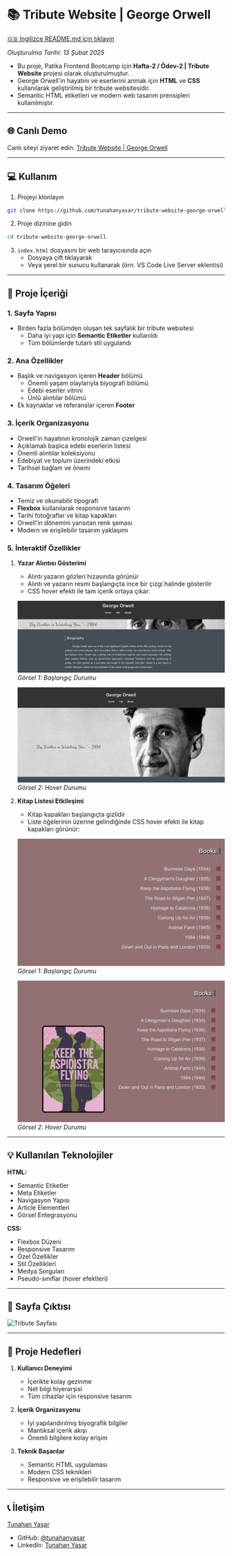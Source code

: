 # 📚 Tribute Website | George Orwell

[🇬🇧 İngilizce README.md için tıklayın](./README.md)

*Oluşturulma Tarihi: 13 Şubat 2025*

* Bu proje, Patika Frontend Bootcamp için **Hafta-2 / Ödev-2 | Tribute Website** projesi olarak oluşturulmuştur.
* George Orwell'in hayatını ve eserlerini anmak için **HTML** ve **CSS** kullanılarak geliştirilmiş bir tribute websitesidir.
* Semantic HTML etiketleri ve modern web tasarım prensipleri kullanılmıştır.

---

## 🌐 Canlı Demo

Canlı siteyi ziyaret edin: [Tribute Website | George Orwell](https://tribute-website-george-orwell.vercel.app)

---

## :computer: Kullanım

1. Projeyi klonlayın
```bash
git clone https://github.com/tunahanyasar/tribute-website-george-orwell.git
```

2. Proje dizinine gidin
```bash
cd tribute-website-george-orwell
```

3. `index.html` dosyasını bir web tarayıcısında açın
   - Dosyaya çift tıklayarak
   - Veya yerel bir sunucu kullanarak (örn. VS Code Live Server eklentisi)

---

## 📜 Proje İçeriği

### 1. Sayfa Yapısı
- Birden fazla bölümden oluşan tek sayfalık bir tribute websitesi
  - Daha iyi yapı için **Semantic Etiketler** kullanıldı
  - Tüm bölümlerde tutarlı stil uygulandı

### 2. Ana Özellikler
- Başlık ve navigasyon içeren **Header** bölümü
  - Önemli yaşam olaylarıyla biyografi bölümü
  - Edebi eserler vitrini
  - Ünlü alıntılar bölümü
- Ek kaynaklar ve referanslar içeren **Footer**

### 3. İçerik Organizasyonu
- Orwell'in hayatının kronolojik zaman çizelgesi
- Açıklamalı başlıca edebi eserlerin listesi
- Önemli alıntılar koleksiyonu
- Edebiyat ve toplum üzerindeki etkisi
- Tarihsel bağlam ve önemi

### 4. Tasarım Öğeleri
- Temiz ve okunabilir tipografi
- **Flexbox** kullanılarak responsive tasarım
- Tarihi fotoğraflar ve kitap kapakları
- Orwell'in dönemini yansıtan renk şeması
- Modern ve erişilebilir tasarım yaklaşımı

### 5. İnteraktif Özellikler
1. **Yazar Alıntısı Gösterimi**
   - Alıntı yazarın gözleri hizasında görünür
   - Alıntı ve yazarın resmi başlangıçta ince bir çizgi halinde gösterilir
   - CSS hover efekti ile tam içerik ortaya çıkar:
   
   ![Image-Non](./img-page/image-non.png)
   *Görsel 1: Başlangıç Durumu*
   
   ![Image-Hover](./img-page/img-hover.png)
   *Görsel 2: Hover Durumu*

2. **Kitap Listesi Etkileşimi**
   - Kitap kapakları başlangıçta gizlidir
   - Liste öğelerinin üzerine gelindiğinde CSS hover efekti ile kitap kapakları görünür:
   
   ![Books-Non](./img-page/books-non.png)
   *Görsel 1: Başlangıç Durumu*
   
   ![Books](./img-page/books-hover.png)
   *Görsel 2: Hover Durumu*

---

## 💡 Kullanılan Teknolojiler

**HTML:**
* Semantic Etiketler
* Meta Etiketler
* Navigasyon Yapısı
* Article Elementleri
* Görsel Entegrasyonu

**CSS:**
* Flexbox Düzeni
* Responsive Tasarım
* Özel Özellikler
* Stil Özellikleri
* Medya Sorguları
* Pseudo-sınıflar (hover efektleri)

---

## 📸 Sayfa Çıktısı

![Tribute Sayfası](./img-page/tribute-page.png)

---

## 🎯 Proje Hedefleri

1. **Kullanıcı Deneyimi**
   - İçerikte kolay gezinme
   - Net bilgi hiyerarşisi
   - Tüm cihazlar için responsive tasarım

2. **İçerik Organizasyonu**
   - İyi yapılandırılmış biyografik bilgiler
   - Mantıksal içerik akışı
   - Önemli bilgilere kolay erişim

3. **Teknik Başarılar**
   - Semantic HTML uygulaması
   - Modern CSS teknikleri
   - Responsive ve erişilebilir tasarım

---

## 📞 İletişim

[Tunahan Yaşar](https://github.com/tunahanyasar)

* GitHub: [@tunahanyasar](https://github.com/tunahanyasar)
* LinkedIn: [Tunahan Yaşar](https://www.linkedin.com/in/tunahan-yasar/) 